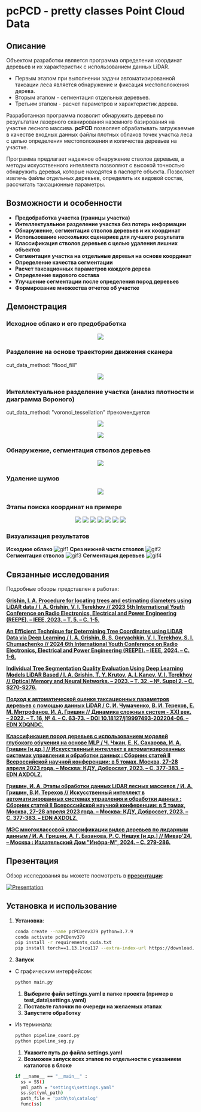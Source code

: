 # pcPCD - pretty classes Point Cloud Data

## Описание
Объектом разработки является программа определения координат деревьев и их характеристик с использованием данных LiDAR. 

- Первым этапом при выполнении задачи автоматизированной таксации леса является обнаружение и фиксация местоположения дерева. 
- Вторым этапом - сегментация отдельных деревьев.
- Третьим этапом - расчет параметров и характеристик дерева.

Разработанная программа позволит обнаружить деревья по результатам лазерного сканирования наземного базирования на 
участке лесного массива. **pcPCD** позволяет обрабатывать загружаемые в качестве входных данных 
файлы плотных облаков точек участка леса с целью определения местоположения и количества деревьев на участке. 

Программа предлагает надежное обнаружение стволов деревьев, а методы искусственного интеллекта позволяют с высокой 
точностью обнаружить деревья, которые находятся в паспорте объекта. Позволяет извлечь файлы отдельных деревьев, 
определить их видовой состав, рассчитать таксационные параметры.

## Возможности и особенности
- **Предобработка участка (границы участка)**
- **Интеллектуальное разделение участка без потерь информации**
- **Обнаружение, сегментация стволов деревьев и их координат**
- **Использование нескольких сценариев для лучшего результата**
- **Классификация стволов деревьев с целью удаления лишних объектов**
- **Сегментация участка на отдельные деревья на основе координат**
- **Определение качества сегментации**
- **Расчет таксационных параметров каждого дерева**
- **Определение видового состава**
- **Улучшение сегментации после определения пород деревьев**
- **Формирование множества отчетов об участке**


## Демонстрация
### Исходное облако и его предобработка
<p align="center">
  <img src="about\image7.png">
</p>

### Разделение на основе траектории движения сканера
cut_data_method: "flood_fill"
<p align="center">
  <img src="about\image9.png">
</p>

### Интеллектуальное разделение участка (анализ плотности и диаграмма Вороного)
cut_data_method: "voronoi_tessellation" #рекомендуется
<p align="center">
  <img src="about\image12.png">
</p>

<p align="center">
  <img src="about\image15.png">
</p>

### Обнаружение, сегментация стволов деревьев
<p align="center">
  <img src="about\image18.png">
</p>

### Удаление шумов
<p align="center">
  <img src="about\image20.png">
</p>

### Этапы поиска координат на примере
<p align="center">
   <img src="about\1.png">
   <img src="about\2.png">
   <img src="about\3.png">
   <img src="about\4.png">
   <img src="about\5.png">
   <img src="about\6.png">
   <img src="about\7.png">
</p>

### Визуализация результатов 
**Исходное облако**
![gif1](about/image66_1.gif)
**Срез нижней части стволов**
![gif2](about/image66_3.gif)
**Сегментация стволов**
![gif3](about/image66_4.gif)
**Сегментация деревьев**
![gif4](about/image66_2.gif)
## Связанные исследования
Подробные обзоры представлен в работах:

**[Grishin, I. A. Procedure for locating trees and estimating diameters using LiDAR data / I. A. Grishin, V. I. Terekhov // 2023 5th International Youth Conference on Radio Electronics, Electrical and Power Engineering (REEPE). – IEEE, 2023. – Т. 5. – С. 1-5.](https://ieeexplore.ieee.org/document/10086843)**

**[An Efficient Technique for Determining Tree Coordinates using LiDAR Data via Deep Learning / I. A. Grishin, B. S. Goryachkin, V. I. Terekhov,  S. I. Chumachenko // 2024 6th International Youth Conference on Radio Electronics, Electrical and Power Engineering (REEPE). – IEEE, 2024. – С. 1-6.](https://ieeexplore.ieee.org/abstract/document/10479853)**

**[Individual Tree Segmentation Quality Evaluation Using Deep Learning Models LiDAR Based / I. A. Grishin, T. Y. Krutov, A. I. Kanev, V. I. Terekhov // Optical Memory and Neural Networks. – 2023. – Т. 32. – №. Suppl 2. – С. S270-S276.](https://link.springer.com/article/10.3103/S1060992X23060061)**

**[Подход к автоматической оценке таксационных параметров деревьев с помощью данных LiDAR / С. И. Чумаченко, В. И. Терехов, Е. М. Митрофанов, И. А. Гришин // Динамика сложных систем - XXI век. – 2022. – Т. 16, № 4. – С. 63-73. – DOI 10.18127/j19997493-202204-06. – EDN XDQNDC.](https://www.elibrary.ru/item.asp?id=49989358)**

**[Классификация пород деревьев с использованием моделей глубокого обучения на основе MLP / Ч. Чжан, Е. К. Сахарова, И. А. Гришин [и др.] // Искусственный интеллект в автоматизированных системах управления и обработки данных : Сборник статей II Всероссийской научной конференции: в 5 томах, Москва, 27–28 апреля 2023 года. – Москва: КДУ, Добросвет, 2023. – С. 377-383. – EDN AXDOLZ.](https://www.elibrary.ru/item.asp?id=60234479)**

**[Гришин, И. А. Этапы обработки данных LiDAR лесных массивов /  И. А. Гришин, В.И. Терехов // Искусственный интеллект в автоматизированных системах управления и обработки данных : Сборник статей II Всероссийской научной конференции: в 5 томах, Москва, 27–28 апреля 2023 года. – Москва: КДУ, Добросвет, 2023. – С. 377-383. – EDN AXDOLZ.](https://bookonlime.ru/product-pdf/iiasu23-iskusstvennyy-intellekt-v-avtomatizirovannyh-sistemah-upravleniya-i-obrabotki-1)**

**[МЭС многоклассовой классификации видов деревьев по лидарным данным / И. А. Гришин, А. Г. Базанова, Р. С. Нищук [и др.] // Мивар'24. – Москва : Издательский Дом "Инфра-М", 2024. – С. 279-286.](https://znanium.ru/read?id=448902&pagenum=279)**



## Презентация
Обзор исследования вы можете посмотреть в **[презентации](about/Presentation.pdf)**:

[![Presentation](about/pres.png)](about/Presentation.pdf)

## Установка и использование

1. **Установка**:
    ```bash
   conda create --name pcPCDenv379 python=3.7.9
   conda activate pcPCDenv379
   pip install -r requirements_cuda.txt
   pip install torch==1.13.1+cu117 --extra-index-url https://download.pytorch.org/whl/cu117
    ```
2. **Запуск**
- С графическим интерфейсом:
    ```bash
    python main.py
    ```
  1. **Выберите файл settings.yaml в папке проекта (пример в test_data\settings.yaml)**
  2. **Поставьте галочки по очереди на желаемых этапах**
  3. **Запустите обработку**

- Из терминала:
  ```bash
  python pipeline_coord.py
  python pipeline_seg.py
   ```
  1. **Укажите путь до файла settings.yaml**
  2. **Возможен запуск всех этапов по отдельности с указанием каталогов в блоке**
  ```bash
  if __name__ == "__main__" :
    ss = SS()
    yml_path = "settings\settings.yaml"
    ss.set(yml_path)
    path_file = 'path\to\catalog'
    func(ss)
   ```

